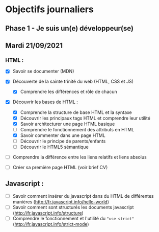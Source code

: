 # Objectifs journaliers

## Phase 1 - Je suis un(e) développeur(se)

## Mardi 21/09/2021

### HTML :

* [x] Savoir se documenter (MDN)
* [x] Découverte de la sainte trinité du web (HTML, CSS et JS)
  * [x] Comprendre les différences et rôle de chacun
* [x] Découvrir les bases de HTML :
  * [x] Comprendre la structure de base HTML et la syntaxe
  * [x] Découvrir les principaux tags HTML et comprendre leur utilité
  * [x] Savoir architecturer une page HTML basique
  * [ ] Comprendre le fonctionnement des attributs en HTML
  *  [x] Savoir commenter dans une page HTML
  * [ ] Découvrir le principe de parents/enfants
  * [ ] Découvrir le HTML5 sémantique
* [ ] Comprendre la différence entre les liens relatifs et liens absolus
* [ ] Créer sa première page HTML (voir brief CV)


## Javascript : 

  * [ ] Savoir comment insérer du javascript dans du HTML de différentes manières (http://fr.javascript.info/hello-world)
  * [ ] Savoir comment sont structurés les documents javascript (http://fr.javascript.info/structure)
  * [ ] Comprendre le fonctionnement et l'utilité du `"use strict"` (http://fr.javascript.info/strict-mode)
